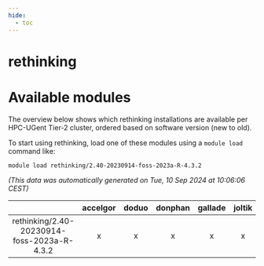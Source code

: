 ```yaml
---
hide:
  - toc
---
```


rethinking
==========

# Available modules


The overview below shows which rethinking installations are available per HPC-UGent Tier-2 cluster, ordered based on software version (new to old).

To start using rethinking, load one of these modules using a `module load` command like:

```shell
module load rethinking/2.40-20230914-foss-2023a-R-4.3.2
```

*(This data was automatically generated on Tue, 10 Sep 2024 at 10:06:06 CEST)*  

| |accelgor|doduo|donphan|gallade|joltik|shinx|skitty|
| :---: | :---: | :---: | :---: | :---: | :---: | :---: | :---: |
|rethinking/2.40-20230914-foss-2023a-R-4.3.2|x|x|x|x|x|-|x|
